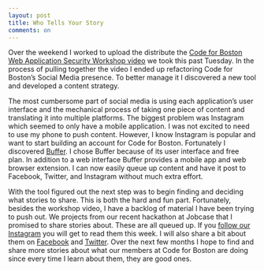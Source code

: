 ```yaml
---
layout: post
title: Who Tells Your Story
comments: on
---
```

Over the weekend I worked to upload the distribute the [Code for Boston Web Application Security Workshop video](https://www.youtube.com/watch?v=r4KLQTZBljw) we took this past Tuesday. In the process of pulling together the video I ended up refactoring Code for Boston’s Social Media presence. To better manage it I discovered a new tool and developed a content strategy.

The most cumbersome part of social media is using each application’s user interface and the mechanical process of taking one piece of content and translating it into multiple platforms. The biggest problem was Instagram which seemed to only have a mobile application. I was not excited to need to use my phone to push content. However, I know Instagram is popular and want to start building an account for Code for Boston. Fortunately I discovered [Buffer](https://buffer.com). I chose Buffer because of its user interface and free plan. In addition to a web interface Buffer provides a mobile app and web browser extension. I can now easily queue up content and have it post to Facebook, Twitter, and Instagram without much extra effort.

With the tool figured out the next step was to begin finding and deciding what stories to share. This is both the hard and fun part. Fortunately, besides the workshop video, I have a backlog of material I have been trying to push out. We projects from our recent hackathon at Jobcase that I promised to share stories about. These are all queued up. If you [follow our Instagram](https://www.instagram.com/codeforboston/) you will get to read them this week. I will also share a bit about them on [Facebook](https://www.facebook.com/codeforboston/) and [Twitter](https://www.twitter.com/codeforboston). Over the next few months I hope to find and share more stories about what our members at Code for Boston are doing since every time I learn about them, they are good ones.